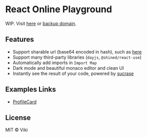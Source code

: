 # React Online Playground

WIP. Visit [here](https://react-online.vercel.app/) or [backup domain](https://react-online.viki.moe/).

## Features

- Support sharable url (base64 encoded in hash), such as [here](https://react-online.viki.moe/#code=aW1wb3J0IHsgY3JlYXRlUm9vdCB9IGZyb20gJ3JlYWN0LWRvbS9jbGllbnQnCmltcG9ydCB7IHVzZU1vdXNlIH0gZnJvbSAnQHNoaW5lZC9yZWFjdC11c2UnCgpmdW5jdGlvbiBBcHAoKSB7CiAgY29uc3QgeyB4LCB5IH0gPSB1c2VNb3VzZSgpCiAgcmV0dXJuIDxkaXY%2BKHgsIHkpOiAoe3h9LCB7eX0pPC9kaXY%2BCn0KCmNyZWF0ZVJvb3QoZG9jdW1lbnQuZ2V0RWxlbWVudEJ5SWQoJ3Jvb3QnKSEpLnJlbmRlcig8QXBwIC8%2BKQo%3D)
- Support many third-party libraries (`dayjs`, `@shined/react-use`)
- Automatically add imports in `Import Map`
- Dark mode and beautiful monaco editor and clean UI
- Instantly see the result of your code, powered by [sucrase](https://github.com/alangpierce/sucrase)

## Examples Links

- [ProfileCard](https://dev.viki.moe/#code=eNqtVc1u00AQvucpRhGqE6mbpCGUKE2KKnIoUlsRIZA4NRt7nWy73nV21%2FmpmxvihOgTcEXcQSriyKMgirjxCqztxLHTAheiSN7d8XzzfTOzY%2Br5Qmpw8PxMgSuFB1a8tvYKBTKLbW7AbU0FhwPfL5UhLABIogPJoWSWAG2HTsBmWKkT7JGO5aOmtR9bjK3XeyqFSxl5jKWzPAQYjzvhzk5jp95sPHzQXKTnnNrnPAIpvqDnFL69e%2FXr81UxNTMyIcx41jMuig45NmxM4COiFFAFnpCkYq2DUSfB6x301lhBdBqcYuUkf%2FtiZjtqZa8mAtpVoy1alguL2%2FnIaSv5UviqBZjPkxzZgisNodEKHahtp9rMzrK2Ey2JJZWwNBnCy5UkQ6o0kQfaHHSxJhUupqXydsQ%2BfgUW5hFH3ktD4gnWWD6XEXp%2FpLVhVa2OK2MmhqJi8%2BqIYId6w1OHPXKUPg0o79wLx%2BPFlvKJ3an1C3cVeJmXdZmLkjCs6YSAJjONpiOqSbVZgylqNGr%2BDEaoXoueLiMzEBMiXSamCAdarHKs9JyRThjCANvnQykC7rSgzwWSxCdYg024kV61I2cIJCvdC1Npi3IfFkkTpK2Wb8NiFBjtgIca%2BfBxOMekDA1YIDM7SYcjzU0PISPDR7sJ9RjGFgyG2Ed1iGkSB9WLq7h3R45f34xsUuQplOjK%2BBsEUw9Q0u5kFGYRxeCM2NrQiFKh6AVB9UZK5T6oEXZMDOUVV437F2IbgvKlyXrf9l9XOil6fcbAFVyjgWAOaGlSSfkQTalDlC7uh6uWX6T36B%2FYMzODIjwWlSIPuEENzO2DqGs3TtvKxzynOeXnzaKqfb1uV6N3NuGOJhUI40v53yDD6CJfXoLVe9KFE6HhGdFWHv2OxITrcbC1dTtN0kwfMwiyeYqXVGNG7WStiKRuUiLTE%2FtrxGUhshw2GOS2%2Bc0fCiZ8bFM9R7vR3XcDxpLASZdnaeKBEiww1AdCa%2BGh3UxJf356f3N1%2FePjh5vXb75%2FeQth%2FBEqredfueIK6WFdsl6aHzo%2BRt0uHB62PK%2BllFVeKcowzs%2Fu34cyIa8%3D)

## License

MIT © Viki
